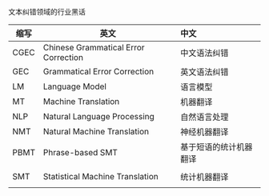 文本纠错领域的行业黑话

| 缩写 | 英文                                 | 中文                   |
| ---- | ------------------------------------ | :--------------------- |
| CGEC | Chinese Grammatical Error Correction | 中文语法纠错           |
| GEC  | Grammatical Error Correction         | 英文语法纠错           |
| LM   | Language Model                       | 语言模型               |
| MT   | Machine Translation                  | 机器翻译               |
| NLP  | Natural Language Processing          | 自然语言处理           |
| NMT  | Natural Machine Translation          | 神经机器翻译           |
| PBMT | Phrase-based SMT                     | 基于短语的统计机器翻译 |
|      |                                      |                        |
| SMT  | Statistical Machine Translation      | 统计机器翻译           |
|      |                                      |                        |

